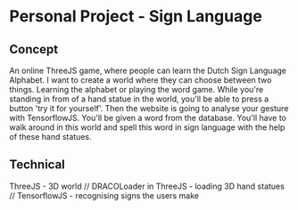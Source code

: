 # Personal Project - Sign Language 

## Concept 
An online ThreeJS game, where people can learn the Dutch Sign Language Alphabet. I want to create a world where they can choose between two things. Learning the alphabet or playing the word game. While you're standing in from of a hand statue in the world, you'll be able to press a button 'try it for yourself'. Then the website is going to analyse your gesture with TensorflowJS. You'll be given a word from the database. You'll have to walk around in this world and spell this word in sign language with the help of these hand statues. 

## Technical 
ThreeJS - 3D world // DRACOLoader in ThreeJS - loading 3D hand statues // TensorflowJS - recognising signs the users make 

